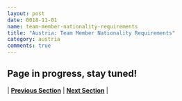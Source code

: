 ```yaml
---
layout: post
date: 0018-11-01
name: team-member-nationality-requirements
title: "Austria: Team Member Nationality Requirements"
category: austria
comments: true
---
```


## Page in progress, stay tuned!


| **[Previous Section]( https://neo-project.github.io/global-blockchain-compliance-hub//austria/austria-registry-requirements.html)** | **[Next Section]( https://neo-project.github.io/global-blockchain-compliance-hub//austria/austria-tax-and-auditing-requirements.html)** |
